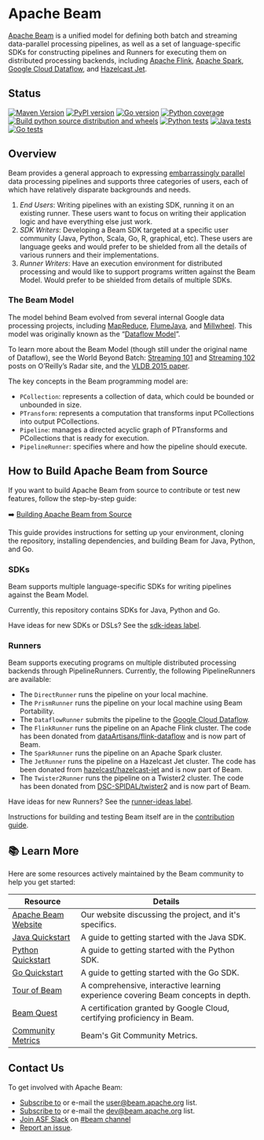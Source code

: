 <!--
    Licensed to the Apache Software Foundation (ASF) under one
    or more contributor license agreements.  See the NOTICE file
    distributed with this work for additional information
    regarding copyright ownership.  The ASF licenses this file
    to you under the Apache License, Version 2.0 (the
    "License"); you may not use this file except in compliance
    with the License.  You may obtain a copy of the License at

      http://www.apache.org/licenses/LICENSE-2.0

    Unless required by applicable law or agreed to in writing,
    software distributed under the License is distributed on an
    "AS IS" BASIS, WITHOUT WARRANTIES OR CONDITIONS OF ANY
    KIND, either express or implied.  See the License for the
    specific language governing permissions and limitations
    under the License.
-->

# Apache Beam

[Apache Beam](http://beam.apache.org/) is a unified model for defining both batch and streaming data-parallel processing pipelines, as well as a set of language-specific SDKs for constructing pipelines and Runners for executing them on distributed processing backends, including [Apache Flink](http://flink.apache.org/), [Apache Spark](http://spark.apache.org/), [Google Cloud Dataflow](http://cloud.google.com/dataflow/), and [Hazelcast Jet](https://jet.hazelcast.org/).

## Status

[![Maven Version](https://maven-badges.herokuapp.com/maven-central/org.apache.beam/beam-sdks-java-core/badge.svg)](http://search.maven.org/#search|gav|1|g:"org.apache.beam")
[![PyPI version](https://badge.fury.io/py/apache-beam.svg)](https://badge.fury.io/py/apache-beam)
[![Go version](https://pkg.go.dev/badge/github.com/apache/beam/sdks/v2/go.svg)](https://pkg.go.dev/github.com/apache/beam/sdks/v2/go)
[![Python coverage](https://codecov.io/gh/apache/beam/branch/master/graph/badge.svg)](https://codecov.io/gh/apache/beam)
[![Build python source distribution and wheels](https://github.com/apache/beam/actions/workflows/build_wheels.yml/badge.svg?event=schedule&&?branch=master)](https://github.com/apache/beam/actions?query=workflow%3A%22Build+python+source+distribution+and+wheels%22+branch%3Amaster+event%3Aschedule)
[![Python tests](https://github.com/apache/beam/actions/workflows/python_tests.yml/badge.svg?event=schedule&&?branch=master)](https://github.com/apache/beam/actions?query=workflow%3A%22Python+Tests%22+branch%3Amaster+event%3Aschedule)
[![Java tests](https://github.com/apache/beam/actions/workflows/java_tests.yml/badge.svg?event=schedule&&?branch=master)](https://github.com/apache/beam/actions?query=workflow%3A%22Java+Tests%22+branch%3Amaster+event%3Aschedule)
[![Go tests](https://github.com/apache/beam/actions/workflows/go_tests.yml/badge.svg?event=schedule&&?branch=master)](https://github.com/apache/beam/actions?query=workflow%3A%22Go+Tests%22+branch%3Amaster+event%3Aschedule)

## Overview

Beam provides a general approach to expressing [embarrassingly parallel](https://en.wikipedia.org/wiki/Embarrassingly_parallel) data processing pipelines and supports three categories of users, each of which have relatively disparate backgrounds and needs.

1. _End Users_: Writing pipelines with an existing SDK, running it on an existing runner. These users want to focus on writing their application logic and have everything else just work.
2. _SDK Writers_: Developing a Beam SDK targeted at a specific user community (Java, Python, Scala, Go, R, graphical, etc). These users are language geeks and would prefer to be shielded from all the details of various runners and their implementations.
3. _Runner Writers_: Have an execution environment for distributed processing and would like to support programs written against the Beam Model. Would prefer to be shielded from details of multiple SDKs.

### The Beam Model

The model behind Beam evolved from several internal Google data processing projects, including [MapReduce](http://research.google.com/archive/mapreduce.html), [FlumeJava](http://research.google.com/pubs/pub35650.html), and [Millwheel](http://research.google.com/pubs/pub41378.html). This model was originally known as the “[Dataflow Model](http://www.vldb.org/pvldb/vol8/p1792-Akidau.pdf)”.

To learn more about the Beam Model (though still under the original name of Dataflow), see the World Beyond Batch: [Streaming 101](https://www.oreilly.com/ideas/the-world-beyond-batch-streaming-101) and [Streaming 102](https://www.oreilly.com/ideas/the-world-beyond-batch-streaming-102) posts on O’Reilly’s Radar site, and the [VLDB 2015 paper](http://www.vldb.org/pvldb/vol8/p1792-Akidau.pdf).

The key concepts in the Beam programming model are:

* `PCollection`: represents a collection of data, which could be bounded or unbounded in size.
* `PTransform`: represents a computation that transforms input PCollections into output PCollections.
* `Pipeline`: manages a directed acyclic graph of PTransforms and PCollections that is ready for execution.
* `PipelineRunner`: specifies where and how the pipeline should execute.

## How to Build Apache Beam from Source

If you want to build Apache Beam from source to contribute or test new features, follow the step-by-step guide:

➡️ [Building Apache Beam from Source](website\www\site\content\en\contribute\building-beam.md)

This guide provides instructions for setting up your environment, cloning the repository, installing dependencies, and building Beam for Java, Python, and Go.



### SDKs

Beam supports multiple language-specific SDKs for writing pipelines against the Beam Model.

Currently, this repository contains SDKs for Java, Python and Go.

Have ideas for new SDKs or DSLs? See the [sdk-ideas label](https://github.com/apache/beam/issues?q=is%3Aopen+is%3Aissue+label%3Asdk-ideas).

### Runners

Beam supports executing programs on multiple distributed processing backends through PipelineRunners. Currently, the following PipelineRunners are available:

- The `DirectRunner` runs the pipeline on your local machine.
- The `PrismRunner` runs the pipeline on your local machine using Beam Portability.
- The `DataflowRunner` submits the pipeline to the [Google Cloud Dataflow](http://cloud.google.com/dataflow/).
- The `FlinkRunner` runs the pipeline on an Apache Flink cluster. The code has been donated from [dataArtisans/flink-dataflow](https://github.com/dataArtisans/flink-dataflow) and is now part of Beam.
- The `SparkRunner` runs the pipeline on an Apache Spark cluster.
- The `JetRunner` runs the pipeline on a Hazelcast Jet cluster. The code has been donated from [hazelcast/hazelcast-jet](https://github.com/hazelcast/hazelcast-jet) and is now part of Beam.
- The `Twister2Runner` runs the pipeline on a Twister2 cluster. The code has been donated from [DSC-SPIDAL/twister2](https://github.com/DSC-SPIDAL/twister2) and is now part of Beam.

Have ideas for new Runners? See the [runner-ideas label](https://github.com/apache/beam/issues?q=is%3Aopen+is%3Aissue+label%3Arunner-ideas).


Instructions for building and testing Beam itself
are in the [contribution guide](./CONTRIBUTING.md).

## 📚 Learn More

Here are some resources actively maintained by the Beam community to help you get started:
<table>
<thead>
  <tr>
      <th><b>Resource</b></th>
      <th><b>Details</b></th>
  </tr>
</thead>
<tbody>
  <tr>
    <td><a href="https://beam.apache.org" target="_blank" rel="noopener noreferrer">Apache Beam Website</a></td>
    <td>Our website discussing the project, and it's specifics.</td>
  </tr>
  <tr>
    <td><a href="https://beam.apache.org/get-started/quickstart-java" target="_blank" rel="noopener noreferrer">Java Quickstart</a></td>
    <td>A guide to getting started with the Java SDK.</td>
  </tr>
  <tr>
    <td><a href="https://beam.apache.org/get-started/quickstart-py" target="_blank" rel="noopener noreferrer">Python Quickstart</a></td>
    <td>A guide to getting started with the Python SDK.</td>
  </tr>
  <tr>
    <td><a href="https://beam.apache.org/get-started/quickstart-go" target="_blank" rel="noopener noreferrer">Go Quickstart </a></td>
    <td>A guide to getting started with the Go SDK.</td>
  </tr>
  <tr>
    <td><a href="https://tour.beam.apache.org/" target="_blank" rel="noopener noreferrer">Tour of Beam </a></td>
    <td>A comprehensive, interactive learning experience covering Beam concepts in depth.</td>
  </tr>
  <tr>
    <td><a href="https://www.cloudskillsboost.google/course_templates/724" target="_blank" rel="noopener noreferrer">Beam Quest </a></td>
    <td>A certification granted by Google Cloud, certifying proficiency in Beam.</td>
  </tr>
  <tr>
    <td><a href="https://s.apache.org/beam-community-metrics" target="_blank" rel="noopener noreferrer">Community Metrics </a></td>
    <td>Beam's Git Community Metrics.</td>
  </tr>
</tbody>
</table>

## Contact Us

To get involved with Apache Beam:

* [Subscribe to](https://beam.apache.org/community/contact-us/#:~:text=Subscribe%20and%20Unsubscribe) or e-mail the [user@beam.apache.org](http://mail-archives.apache.org/mod_mbox/beam-user/) list.
* [Subscribe to](https://beam.apache.org/community/contact-us/#:~:text=Subscribe%20and%20Unsubscribe) or e-mail the [dev@beam.apache.org](http://mail-archives.apache.org/mod_mbox/beam-dev/) list.
* [Join ASF Slack](https://s.apache.org/slack-invite) on [#beam channel](https://s.apache.org/beam-slack-channel)
* [Report an issue](https://github.com/apache/beam/issues/new/choose).

